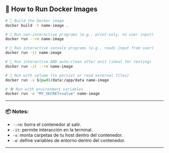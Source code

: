 ## 🐳 How to Run Docker Images

```bash
# 🔧 Build the Docker image
docker build -t name-image .

# 🚀 Run non-interactive programs (e.g., print-only, no user input)
docker run --rm name-image

# 💬 Run interactive console programs (e.g., reads input from user)
docker run -it name-image

# 🧹 Run interactive AND auto-clean after exit (ideal for testing)
docker run -it --rm name-image

# 💾 Run with volume (to persist or read external files)
docker run -v $(pwd)/data:/app/data name-image

# 🛠️ Run with environment variables
docker run -e "MY_SECRET=value" name-image
```

---

### 📦 Notes:

* `--rm`: borra el contenedor al salir.
* `-it`: permite interacción en la terminal.
* `-v`: monta carpetas de tu host dentro del contenedor.
* `-e`: define variables de entorno dentro del contenedor.

---
